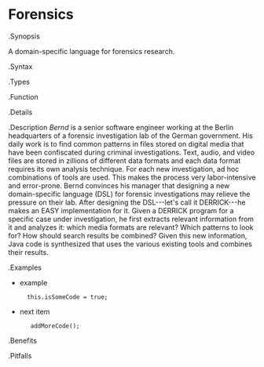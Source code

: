 # Forensics

.Synopsis

A domain-specific language for forensics research.

.Syntax

.Types

.Function

.Details

.Description
_Bernd_ is a senior software engineer working at the Berlin headquarters of a forensic investigation lab of the German government. His daily work is to find common patterns in files stored on digital media that have been confiscated during criminal investigations. Text, audio, and video files are stored in zillions of different data formats and each data format requires its own analysis technique. For each new investigation, ad hoc combinations of tools are used. This makes the process very labor-intensive and error-prone. Bernd convinces his manager that designing a new domain-specific language (DSL) for forensic investigations may relieve the pressure on their lab. After designing the DSL---let's call it DERRICK---he makes an EASY implementation for it. Given a DERRICK program for a specific case under investigation, he first extracts relevant information from it and analyzes it: which media formats are relevant? Which patterns to look for? How should search results be combined? Given this new information, Java code is synthesized that uses the various existing tools and combines their results.

.Examples

* example

        this.isSomeCode = true;

* next item
  
     ```rascal
        addMoreCode();
     ```
        
.Benefits

.Pitfalls

